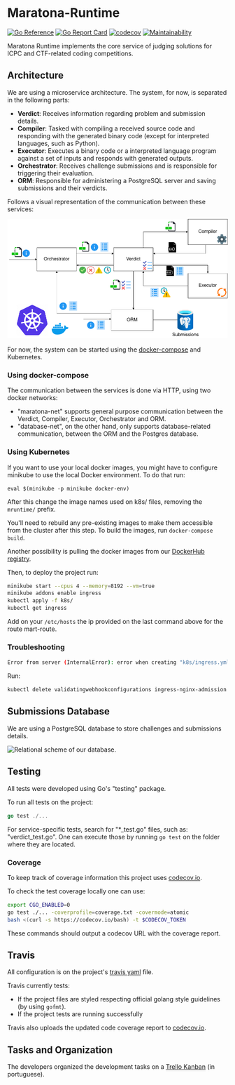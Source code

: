 # Maratona-Runtime

[![Go Reference](https://pkg.go.dev/badge/github.com/maratona-run-time/Maratona-Runtime?readme=expanded.svg)](https://pkg.go.dev/github.com/maratona-run-time/Maratona-Runtime?readme=expanded)
[![Go Report Card](https://goreportcard.com/badge/github.com/maratona-run-time/Maratona-Runtime)](https://goreportcard.com/report/github.com/maratona-run-time/Maratona-Runtime)
[![codecov](https://codecov.io/gh/maratona-run-time/Maratona-Runtime/branch/master/graph/badge.svg?token=G1GDE2TBXU)](https://codecov.io/gh/maratona-run-time/Maratona-Runtime)
[![Maintainability](https://api.codeclimate.com/v1/badges/b4d5cb940795135cca45/maintainability)](https://codeclimate.com/github/maratona-run-time/Maratona-Runtime/maintainability)

Maratona Runtime implements the core service of judging solutions for ICPC and CTF-related coding competitions.

## Architecture

We are using a microservice architecture.
The system, for now, is separated in the following parts:

- **Verdict**: Receives information regarding problem and submission details.
- **Compiler**: Tasked with compiling a received source code and responding with the generated binary code (except for interpreted languages, such as Python).
- **Executor**: Executes a binary code or a interpreted language program against a set of inputs and responds with generated outputs.
- **Orchestrator**: Receives challenge submissions and is responsible for triggering their evaluation.
- **ORM**: Responsible for administering a PostgreSQL server and saving submissions and their verdicts.

Follows a visual representation of the communication between these services:

![Representation of the flow of information in the system communication.](assets/architecture.png)

For now, the system can be started using the [docker-compose](docker-compose.yml) and Kubernetes.

### Using docker-compose

The communication between the services is done via HTTP, using two docker networks:

- "maratona-net" supports general purpose communication between the Verdict, Compiler, Executor, Orchestrator and ORM.
- "database-net", on the other hand, only supports database-related communication, between the ORM and the Postgres database.

### Using Kubernetes

If you want to use your local docker images, you might have to configure minikube to use the local Docker environment. To do that run:

```
eval $(minikube -p minikube docker-env)
```

After this change the image names used on k8s/ files, removing the `mruntime/` prefix.

You'll need to rebuild any pre-existing images to make them accessible from the cluster after this step.
To build the images, run `docker-compose build`.

Another possibility is pulling the docker images from our [DockerHub registry](https://hub.docker.com/orgs/mruntime).

Then, to deploy the project run:

```bash
minikube start --cpus 4 --memory=8192 --vm=true
minikube addons enable ingress
kubectl apply -f k8s/
kubectl get ingress 
```

Add on your `/etc/hosts` the ip provided on the last command above for the route mart-route.

### Troubleshooting

```bash
Error from server (InternalError): error when creating "k8s/ingress.yml": Internal error occurred: failed calling webhook "validate.nginx.ingress.kubernetes.io": an error on the server ("") has prevented the request from succeeding
```

Run:

```bash
kubectl delete validatingwebhookconfigurations ingress-nginx-admission
```

## Submissions Database

We are using a PostgreSQL database to store challenges and submissions details.

![Relational scheme of our database.](assets/db.png)

## Testing

All tests were developed using Go's "testing" package.

To run all tests on the project:

```go
go test ./...
```

For service-specific tests, search for "*_test.go" files, such as: "verdict_test.go".
One can execute those by running `go test` on the folder where they are located.

### Coverage

To keep track of coverage information this project uses [codecov.io](https://codecov.io/github/maratona-run-time/Maratona-Runtime).

To check the test coverage locally one can use:

```bash
export CGO_ENABLED=0
go test ./... -coverprofile=coverage.txt -covermode=atomic
bash <(curl -s https://codecov.io/bash) -t $CODECOV_TOKEN
```

These commands should output a codecov URL with the coverage report.

## Travis

All configuration is on the project's [travis yaml](.travis.yml) file.

Travis currently tests:

- If the project files are styled respecting official golang style guidelines (by using `gofmt`).
- If the project tests are running successfully

Travis also uploads the updated code coverage report to [codecov.io](codecov.io).

## Tasks and Organization

The developers organized the development tasks on a [Trello Kanban](https://trello.com/b/tZnrTevw/kanban) (in portuguese).
